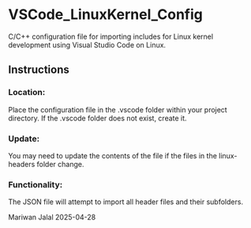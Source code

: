 # VSCode_LinuxKernel_Config
C/C++ configuration file for importing includes for Linux kernel development using Visual Studio Code on Linux.


## Instructions
### Location: 
Place the configuration file in the .vscode folder within your project directory. If the .vscode folder does not exist, create it.

### Update: 
You may need to update the contents of the file if the files in the linux-headers folder change.

### Functionality: 
The JSON file will attempt to import all header files and their subfolders.


Mariwan Jalal 2025-04-28
